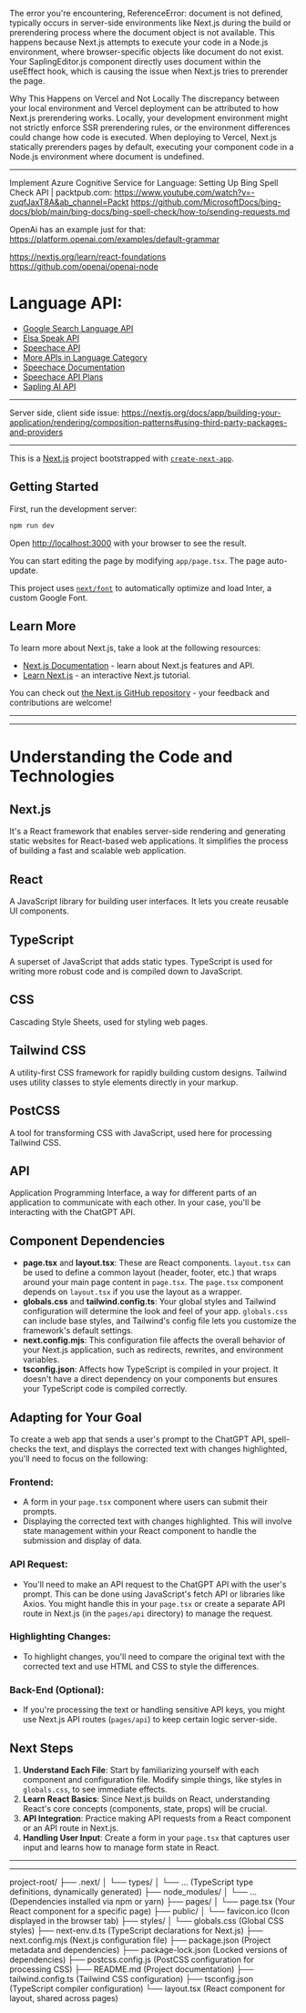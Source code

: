 





The error you're encountering, ReferenceError: document is not defined, typically occurs in server-side environments like Next.js during the build or prerendering process where the document object is not available. This happens because Next.js attempts to execute your code in a Node.js environment, where browser-specific objects like document do not exist. Your SaplingEditor.js component directly uses document within the useEffect hook, which is causing the issue when Next.js tries to prerender the page.

Why This Happens on Vercel and Not Locally
The discrepancy between your local environment and Vercel deployment can be attributed to how Next.js prerendering works. Locally, your development environment might not strictly enforce SSR prerendering rules, or the environment differences could change how code is executed. When deploying to Vercel, Next.js statically prerenders pages by default, executing your component code in a Node.js environment where document is undefined.















____________________________



Implement Azure Cognitive Service for Language: Setting Up Bing Spell Check API | packtpub.com:
https://www.youtube.com/watch?v=-zuqfJaxT8A&ab_channel=Packt
https://github.com/MicrosoftDocs/bing-docs/blob/main/bing-docs/bing-spell-check/how-to/sending-requests.md


OpenAi has an example just for that:
https://platform.openai.com/examples/default-grammar


https://nextjs.org/learn/react-foundations
https://github.com/openai/openai-node


# Language API:

- [Google Search Language API](https://www.google.com/search?q=api+to+detect+mispronunciation&rlz=1C5CHFA_enDE1081DE1081&oq=api+to+detect+mispronunciation&gs_lcrp=EgZjaHJvbWUyBggAEEUYOTIHCAEQIRigATIHCAIQIRigAdIBCTEwNjM4ajBqN6gCALACAA&sourceid=chrome&ie=UTF-8)
- [Elsa Speak API](https://elsaspeak.com/en/elsa-api/)
- [Speechace API](https://metatext.io/apis/speechace#:~:text=Speechace%20API&text=Speechace%20is%20a%20Speech%20Recognition,and%20feedback%20to%20identify%20mispronunciations.)
- [More APIs in Language Category](https://metatext.io/apis-list/language-Category)
- [Speechace Documentation](https://docs.speechace.com/#intro)
- [Speechace API Plans](https://www.speechace.com/speechace-api-plans/)
- [Sapling AI API](https://sapling.ai/)


______________________________





Server side, client side issue:
https://nextjs.org/docs/app/building-your-application/rendering/composition-patterns#using-third-party-packages-and-providers





______________________________






This is a [Next.js](https://nextjs.org/) project bootstrapped with [`create-next-app`](https://github.com/vercel/next.js/tree/canary/packages/create-next-app).

## Getting Started

First, run the development server:

```bash
npm run dev
```

Open [http://localhost:3000](http://localhost:3000) with your browser to see the result.

You can start editing the page by modifying `app/page.tsx`. The page auto-update.

This project uses [`next/font`](https://nextjs.org/docs/basic-features/font-optimization) to automatically optimize and load Inter, a custom Google Font.

## Learn More

To learn more about Next.js, take a look at the following resources:

- [Next.js Documentation](https://nextjs.org/docs) - learn about Next.js features and API.
- [Learn Next.js](https://nextjs.org/learn) - an interactive Next.js tutorial.

You can check out [the Next.js GitHub repository](https://github.com/vercel/next.js/) - your feedback and contributions are welcome!




______________________________










______________________________



# Understanding the Code and Technologies

## Next.js
It's a React framework that enables server-side rendering and generating static websites for React-based web applications. It simplifies the process of building a fast and scalable web application.

## React
A JavaScript library for building user interfaces. It lets you create reusable UI components.

## TypeScript
A superset of JavaScript that adds static types. TypeScript is used for writing more robust code and is compiled down to JavaScript.

## CSS
Cascading Style Sheets, used for styling web pages.

## Tailwind CSS
A utility-first CSS framework for rapidly building custom designs. Tailwind uses utility classes to style elements directly in your markup.

## PostCSS
A tool for transforming CSS with JavaScript, used here for processing Tailwind CSS.

## API
Application Programming Interface, a way for different parts of an application to communicate with each other. In your case, you'll be interacting with the ChatGPT API.

## Component Dependencies
- **page.tsx** and **layout.tsx**: These are React components. `layout.tsx` can be used to define a common layout (header, footer, etc.) that wraps around your main page content in `page.tsx`. The `page.tsx` component depends on `layout.tsx` if you use the layout as a wrapper.
- **globals.css** and **tailwind.config.ts**: Your global styles and Tailwind configuration will determine the look and feel of your app. `globals.css` can include base styles, and Tailwind's config file lets you customize the framework's default settings.
- **next.config.mjs**: This configuration file affects the overall behavior of your Next.js application, such as redirects, rewrites, and environment variables.
- **tsconfig.json**: Affects how TypeScript is compiled in your project. It doesn't have a direct dependency on your components but ensures your TypeScript code is compiled correctly.

## Adapting for Your Goal
To create a web app that sends a user's prompt to the ChatGPT API, spell-checks the text, and displays the corrected text with changes highlighted, you'll need to focus on the following:

### Frontend:
- A form in your `page.tsx` component where users can submit their prompts.
- Displaying the corrected text with changes highlighted. This will involve state management within your React component to handle the submission and display of data.

### API Request:
- You'll need to make an API request to the ChatGPT API with the user's prompt. This can be done using JavaScript's fetch API or libraries like Axios. You might handle this in your `page.tsx` or create a separate API route in Next.js (in the `pages/api` directory) to manage the request.

### Highlighting Changes:
- To highlight changes, you'll need to compare the original text with the corrected text and use HTML and CSS to style the differences.

### Back-End (Optional):
- If you're processing the text or handling sensitive API keys, you might use Next.js API routes (`pages/api`) to keep certain logic server-side.

## Next Steps
1. **Understand Each File**: Start by familiarizing yourself with each component and configuration file. Modify simple things, like styles in `globals.css`, to see immediate effects.
2. **Learn React Basics**: Since Next.js builds on React, understanding React's core concepts (components, state, props) will be crucial.
3. **API Integration**: Practice making API requests from a React component or an API route in Next.js.
4. **Handling User Input**: Create a form in your `page.tsx` that captures user input and learns how to manage form state in React.




______________________________










______________________________




project-root/
├── .next/
│   └── types/
│       └── ... (TypeScript type definitions, dynamically generated)
├── node_modules/
│   └── ... (Dependencies installed via npm or yarn)
├── pages/
│   └── page.tsx (Your React component for a specific page)
├── public/
│   └── favicon.ico (Icon displayed in the browser tab)
├── styles/
│   └── globals.css (Global CSS styles)
├── next-env.d.ts (TypeScript declarations for Next.js)
├── next.config.mjs (Next.js configuration file)
├── package.json (Project metadata and dependencies)
├── package-lock.json (Locked versions of dependencies)
├── postcss.config.js (PostCSS configuration for processing CSS)
├── README.md (Project documentation)
├── tailwind.config.ts (Tailwind CSS configuration)
├── tsconfig.json (TypeScript compiler configuration)
└── layout.tsx (React component for layout, shared across pages)
